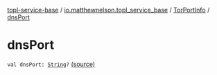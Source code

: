[topl-service-base](../../index.md) / [io.matthewnelson.topl_service_base](../index.md) / [TorPortInfo](index.md) / [dnsPort](./dns-port.md)

# dnsPort

`val dnsPort: `[`String`](https://kotlinlang.org/api/latest/jvm/stdlib/kotlin/-string/index.html)`?` [(source)](https://github.com/05nelsonm/TorOnionProxyLibrary-Android/blob/master/topl-service-base/src/main/java/io/matthewnelson/topl_service_base/TorPortInfo.kt#L84)